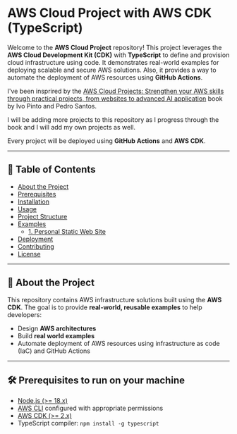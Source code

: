 # AWS Cloud Project with AWS CDK (TypeScript)

Welcome to the **AWS Cloud Project** repository! This project leverages the **AWS Cloud Development Kit (CDK)** with **TypeScript** to define and provision cloud infrastructure using code. It demonstrates real-world examples for deploying scalable and secure AWS solutions. Also, it provides a way to automate the deployment of AWS resources using **GitHub Actions**.

I've been insprired by the [AWS Cloud Projects: Strengthen your AWS skills through practical projects, from websites to advanced AI application](https://www.amazon.com/AWS-Cloud-Projects-Strengthen-applications/dp/B0DGTDD2YB) book by Ivo Pinto and Pedro Santos.

I will be adding more projects to this repository as I progress through the book and I will add my own projects as well.

Every project will be deployed using **GitHub Actions** and **AWS CDK**.

---

## 📝 Table of Contents

- [About the Project](#about-the-project)
- [Prerequisites](#prerequisites)
- [Installation](#installation)
- [Usage](#usage)
- [Project Structure](#project-structure)
- [Examples](#examples)
  - [1. Personal Static Web Site](/personal-web-site/)
- [Deployment](#deployment)
- [Contributing](#contributing)
- [License](#license)

---

## 📖 About the Project

This repository contains AWS infrastructure solutions built using the **AWS CDK**. The goal is to provide **real-world, reusable examples** to help developers:

- Design **AWS architectures**
- Build **real world examples**
- Automate deployment of AWS resources using infrastructure as code (IaC) and GitHub Actions

---

## 🛠 Prerequisites to run on your machine

- [Node.js (>= 18.x)](https://nodejs.org/)
- [AWS CLI](https://aws.amazon.com/cli/) configured with appropriate permissions
- [AWS CDK (>= 2.x)](https://aws.amazon.com/cdk/)
- TypeScript compiler: `npm install -g typescript`
